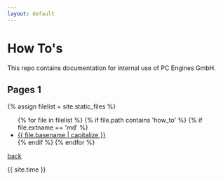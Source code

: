 ```yaml
---
layout: default
---
```

# How To's

This repo contains documentation for internal use of PC Engines GmbH.

## Pages 1

{% assign filelist = site.static_files  %}
<ul>
  {% for file in filelist %}
	{% if file.path contains 'how_to' %}
	    {% if file.extname == 'md'  %}
		      <li><a href="{{ site.baseurl }}/{{ file.basename | append: '.html' }}">{{ file.basename | capitalize }}</a></li>
		{% endif %}
  {% endfor %}
</ul>



[back](../)


{{ site.time }}